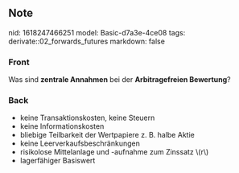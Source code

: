 ## Note
nid: 1618247466251
model: Basic-d7a3e-4ce08
tags: derivate::02_forwards_futures
markdown: false

### Front
Was sind <b>zentrale Annahmen</b> bei der <b>Arbitragefreien
Bewertung</b>?

### Back
<div>
  <div>
    <ul>
      <li>keine Transaktionskosten, keine Steuern
      <li>keine Informationskosten
      <li>bliebige Teilbarkeit der Wertpapiere z. B. halbe Aktie
      <li>keine Leerverkaufsbeschränkungen
      <li>risikolose Mittelanlage und -aufnahme zum Zinssatz \(r\)
      <li>lagerfähiger Basiswert
    </ul>
  </div>
</div>
